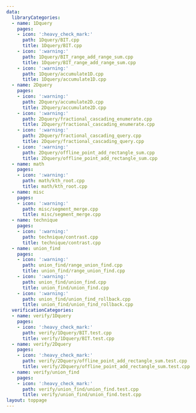```yaml
---
data:
  libraryCategories:
  - name: 1Dquery
    pages:
    - icon: ':heavy_check_mark:'
      path: 1Dquery/BIT.cpp
      title: 1Dquery/BIT.cpp
    - icon: ':warning:'
      path: 1Dquery/BIT_range_add_range_sum.cpp
      title: 1Dquery/BIT_range_add_range_sum.cpp
    - icon: ':warning:'
      path: 1Dquery/accumulate1D.cpp
      title: 1Dquery/accumulate1D.cpp
  - name: 2Dquery
    pages:
    - icon: ':warning:'
      path: 2Dquery/accumulate2D.cpp
      title: 2Dquery/accumulate2D.cpp
    - icon: ':warning:'
      path: 2Dquery/fractional_cascading_enumerate.cpp
      title: 2Dquery/fractional_cascading_enumerate.cpp
    - icon: ':warning:'
      path: 2Dquery/fractional_cascading_query.cpp
      title: 2Dquery/fractional_cascading_query.cpp
    - icon: ':warning:'
      path: 2Dquery/offline_point_add_rectangle_sum.cpp
      title: 2Dquery/offline_point_add_rectangle_sum.cpp
  - name: math
    pages:
    - icon: ':warning:'
      path: math/kth_root.cpp
      title: math/kth_root.cpp
  - name: misc
    pages:
    - icon: ':warning:'
      path: misc/segment_merge.cpp
      title: misc/segment_merge.cpp
  - name: technique
    pages:
    - icon: ':warning:'
      path: technique/contrast.cpp
      title: technique/contrast.cpp
  - name: union_find
    pages:
    - icon: ':warning:'
      path: union_find/range_union_find.cpp
      title: union_find/range_union_find.cpp
    - icon: ':warning:'
      path: union_find/union_find.cpp
      title: union_find/union_find.cpp
    - icon: ':warning:'
      path: union_find/union_find_rollback.cpp
      title: union_find/union_find_rollback.cpp
  verificationCategories:
  - name: verify/1Dquery
    pages:
    - icon: ':heavy_check_mark:'
      path: verify/1Dquery/BIT.test.cpp
      title: verify/1Dquery/BIT.test.cpp
  - name: verify/2Dquery
    pages:
    - icon: ':heavy_check_mark:'
      path: verify/2Dquery/offline_point_add_rectangle_sum.test.cpp
      title: verify/2Dquery/offline_point_add_rectangle_sum.test.cpp
  - name: verify/union_find
    pages:
    - icon: ':heavy_check_mark:'
      path: verify/union_find/union_find.test.cpp
      title: verify/union_find/union_find.test.cpp
layout: toppage
---
```


